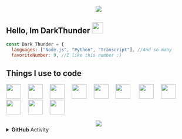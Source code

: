 <div align="center"><img src="https://cdn.discordapp.com/attachments/793805187353542667/794143721888940052/standard_12.gif"></div>

## Hello, Im DarkThunder <img src="https://raw.githubusercontent.com/SudhanPlayz/SudhanPlayz/master/images/WaveIcon.gif" width="30px">

```js
const Dark Thunder = {
  languages: ["Node.js", "Python", "Transcript"], //And so many
  favoriteNumber: 9, //I like this number :)
  ```
  
## Things I use to code
<img src="https://devicons.github.io/devicon/devicon.git/icons/html5/html5-plain.svg" width="40px">&nbsp;&nbsp;&nbsp;&nbsp;&nbsp;<img
src="https://devicons.github.io/devicon/devicon.git/icons/css3/css3-plain.svg" width="40px">&nbsp;&nbsp;&nbsp;&nbsp;&nbsp;<img 
src="https://devicons.github.io/devicon/devicon.git/icons/javascript/javascript-original.svg" width="40px">&nbsp;&nbsp;&nbsp;&nbsp;&nbsp;<img 
src="https://devicons.github.io/devicon/devicon.git/icons/nodejs/nodejs-plain.svg" width="40px">&nbsp;&nbsp;&nbsp;&nbsp;&nbsp;<img 
src="https://devicons.github.io/devicon/devicon.git/icons/express/express-original.svg" width="40px">&nbsp;&nbsp;&nbsp;&nbsp;&nbsp;<img 
src="https://devicons.github.io/devicon/devicon.git/icons/git/git-original.svg" width="40px">&nbsp;&nbsp;&nbsp;&nbsp;&nbsp;&nbsp;<img 
src="https://devicons.github.io/devicon/devicon.git/icons/github/github-original.svg" width="40px">&nbsp;&nbsp;&nbsp;&nbsp;&nbsp;<img 
src="https://devicons.github.io/devicon/devicon.git/icons/mongodb/mongodb-original.svg" width="40px">&nbsp;&nbsp;&nbsp;&nbsp;&nbsp;<img 
src="https://devicons.github.io/devicon/devicon.git/icons/npm/npm-original-wordmark.svg" width="40px">&nbsp;&nbsp;&nbsp;&nbsp;&nbsp;<img 
src="https://devicons.github.io/devicon/devicon.git/icons/ubuntu/ubuntu-plain.svg" width="40px">&nbsp;&nbsp;&nbsp;&nbsp;&nbsp;<img 
src="https://devicons.github.io/devicon/devicon.git/icons/electron/electron-original.svg" width="40px">
<div align="center"><img src="https://github-profile-trophy.vercel.app/?username=DarkThunder99&theme=dracula"></div>
<details>
  <summary><b>GitHub</b> Activity</summary>  <img align="left" src="https://github-readme-stats.vercel.app/api?username=DarkThunder99&theme=tokyonight"><img align="right" src="https://github-readme-stats.vercel.app/api/top-langs/?username=DarkThunder99&theme=tokyonight&hide=batchfile">
</details>
